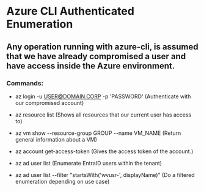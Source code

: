 # Azure CLI Authenticated Enumeration

## Any operation running with azure-cli, is assumed that we have already compromised a user and have access inside the Azure environment.

### Commands:

 - az login -u USER@DOMAIN.CORP -p 'PASSWORD' (Authenticate with our compromised account)

 - az resource list (Shows all resources that our current user has access to)

 - az vm show --resource-group GROUP --name VM_NAME (Return general information about a VM)

 - az account get-access-token (Gives the access token of the account.)

 - az ad user list (Enumerate EntraID users within the tenant)

 - az ad user list --filter "startsWith('wvusr-', displayName)" (Do a filtered enumeration depending on use case)
